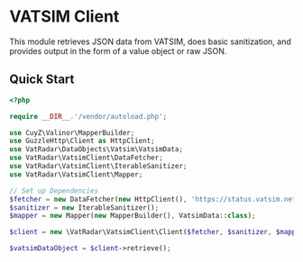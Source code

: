 # VATSIM Client

This module retrieves JSON data from VATSIM, does basic sanitization, and provides output in the form of a value object or raw JSON.

## Quick Start

```php
<?php

require __DIR__.'/vendor/autoload.php';

use CuyZ\Valinor\MapperBuilder;
use GuzzleHttp\Client as HttpClient;
use VatRadar\DataObjects\Vatsim\VatsimData;
use VatRadar\VatsimClient\DataFetcher;
use VatRadar\VatsimClient\IterableSanitizer;
use VatRadar\VatsimClient\Mapper;

// Set up Dependencies
$fetcher = new DataFetcher(new HttpClient(), 'https://status.vatsim.net/status.json');
$sanitizer = new IterableSanitizer();
$mapper = new Mapper(new MapperBuilder(), VatsimData::class);

$client = new \VatRadar\VatsimClient\Client($fetcher, $sanitizer, $mapper);

$vatsimDataObject = $client->retrieve();
```
